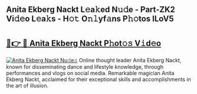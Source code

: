 ## Anita Ekberg Nackt L𝚎a𝚔ed N𝚞𝚍e - Part-ZK2 Vi𝚍𝚎o L𝚎a𝚔s - H𝚘𝚝 O𝚗𝚕yf𝚊ns P𝚑𝚘tos ILoV5

# <h2><a href="http://kfbpfb.oniu.top/?m=Anita+Ekberg+Nackt">🔗👉 🔴 Anita Ekberg Nackt P𝚑ot𝚘𝚜 V𝚒d𝚎o</a></h2>

[![Anita Ekberg Nackt Nu𝚍e𝚜](https://i.imgur.com/0qMVB7G.gif)](http://kfbpfb.oniu.top/?m=Anita+Ekberg+Nackt)
Online thought leader Anita Ekberg Nackt, known for disseminating dance and lifestyle knowledge, through performances and vlogs on social media. Remarkable magician Anita Ekberg Nackt, acclaimed for their exceptional skills and accomplishments in the art of illusion.  

